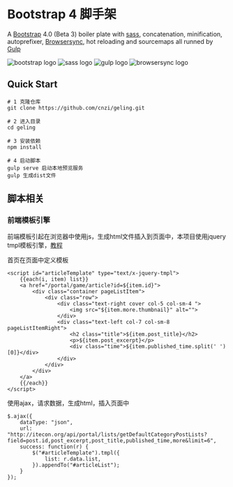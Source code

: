 # Bootstrap 4 脚手架
A [Bootstrap](https://getbootstrap.com/) 4.0 (Beta 3) boiler plate with [sass](http://sass-lang.com/), concatenation, minification, autoprefixer, [Browsersync](https://www.browsersync.io/), hot reloading and sourcemaps all runned by [Gulp](https://gulpjs.com/)

![bootstrap logo](https://user-images.githubusercontent.com/10498583/31125543-e2a88c2c-a848-11e7-87b0-d20ea38d41d0.jpg)
![sass logo](https://user-images.githubusercontent.com/10498583/31125541-e2a732e6-a848-11e7-959d-7d7b0c138124.jpg)
![gulp logo](https://user-images.githubusercontent.com/10498583/31125542-e2a78b88-a848-11e7-8ac5-c396f46e811f.jpg)
![browsersync logo](https://user-images.githubusercontent.com/10498583/31125540-e2a6eed0-a848-11e7-817a-69c5619f772a.jpg)

## Quick Start
```
# 1 克隆仓库
git clone https://github.com/cnzi/geling.git

# 2 进入目录
cd geling

# 3 安装依赖
npm install

# 4 启动脚本
gulp serve 启动本地预览服务
gulp 生成dist文件
```

## 脚本相关

### 前端模板引擎
前端模板引起在浏览器中使用js，生成html文件插入到页面中，本项目使用jquery tmpl模板引擎，[教程]("https://www.cnblogs.com/zhuzhiyuan/p/3510175.html")

首页在页面中定义模板
```
<script id="articleTemplate" type="text/x-jquery-tmpl">
    {{each(i, item) list}}
    <a href="/portal/game/article?id=${item.id}">
        <div class="container pageListItem">
            <div class="row">
                <div class="text-right cover col-5 col-sm-4 ">
                    <img src="${item.more.thumbnail}" alt="">
                </div>
                <div class="text-left col-7 col-sm-8 pageListItemRight">
                    <h2 class="title">${item.post_title}</h2>
                    <p>${item.post_excerpt}</p>
                    <div class="time">${item.published_time.split(' ')[0]}</div>
                </div>
            </div>
        </div>
    </a>
    {{/each}}
</script>
```

使用ajax，请求数据，生成html，插入页面中
```
$.ajax({
    dataType: "json",
    url: "http://itecon.org/api/portal/lists/getDefaultCategoryPostLists?field=post.id,post_excerpt,post_title,published_time,more&limit=6",
    success: function(r) {
        $("#articleTemplate").tmpl({
            list: r.data.list,
        }).appendTo("#articleList");
    }
});
```
